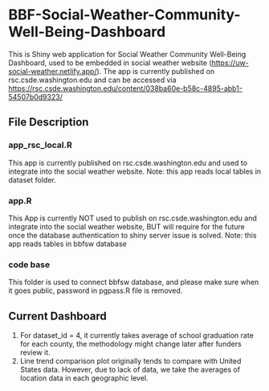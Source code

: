 # BBF-Social-Weather-Community-Well-Being-Dashboard

This is Shiny web application for Social Weather Community Well-Being Dashboard, used to be embedded in social weather website (https://uw-social-weather.netlify.app/). The app is currently published on rsc.csde.washington.edu and can be accessed via https://rsc.csde.washington.edu/content/038ba60e-b58c-4895-abb1-54507b0d9323/

## File Description
### app_rsc_local.R 
 This app is currently published on rsc.csde.washington.edu and used to integrate into the social weather website.
 Note: this app reads local tables in dataset folder.
### app.R 
  This App is currently NOT used to publish on rsc.csde.washington.edu and integrate into the social weather website, BUT will require 
  for the future once the database authentication to shiny server issue is solved.
  Note: this app reads tables in bbfsw database
### code base
  This folder is used to connect bbfsw database, and please make sure when it goes public, password in pgpass.R file is removed.
  
## Current Dashboard
  1. For dataset_id = 4, it currently takes average of school graduation rate for each county, the methodology might change later after funders review it.
  2. Line trend comparison plot originally tends to compare with United States data. However, due to lack of data, we take the averages of location data in each geographic level.

